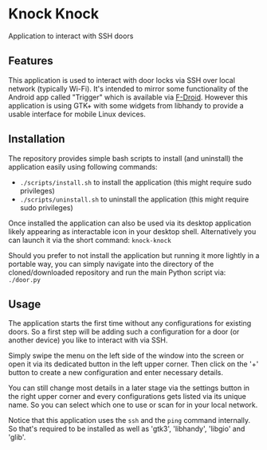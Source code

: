 # Knock Knock

Application to interact with SSH doors

## Features

This application is used to interact with door locks via SSH over local network (typically Wi-Fi). It's intended to mirror some functionality of the Android app called "Trigger" which is available via [F-Droid](https://f-droid.org/de/packages/com.example.trigger/). However this application is using GTK+ with some widgets from libhandy to provide a usable interface for mobile Linux devices.

## Installation

The repository provides simple bash scripts to install (and uninstall) the application easily using following commands:

 - `./scripts/install.sh` to install the application (this might require sudo privileges)
 - `./scripts/uninstall.sh` to uninstall the application (this might require sudo privileges)

Once installed the application can also be used via its desktop application likely appearing as interactable icon in your desktop shell. Alternatively you can launch it via the short command: `knock-knock`

Should you prefer to not install the application but running it more lightly in a portable way, you can simply navigate into the directory of the cloned/downloaded repository and run the main Python script via: `./door.py`

## Usage

The application starts the first time without any configurations for existing doors. So a first step will be adding such a configuration for a door (or another device) you like to interact with via SSH.

Simply swipe the menu on the left side of the window into the screen or open it via its dedicated button in the left upper corner. Then click on the '+' button to create a new configuration and enter necessary details.

You can still change most details in a later stage via the settings button in the right upper corner and every configurations gets listed via its unique name. So you can select which one to use or scan for in your local network.

Notice that this application uses the `ssh` and the `ping` command internally. So that's required to be installed as well as 'gtk3', 'libhandy', 'libgio' and 'glib'.

